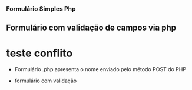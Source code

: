 ### Formulário Simples Php

## Formulário com validação de campos via php
# teste conflito

* Formulário .php apresenta o nome enviado pelo método POST do PHP

* formulário com validação



